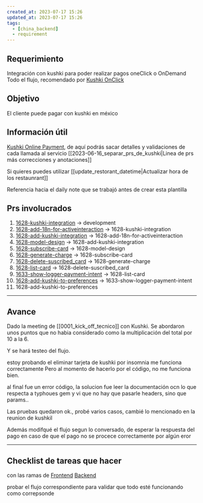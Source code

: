 ```yaml
---
created_at: 2023-07-17 15:26
updated_at: 2023-07-17 15:26
tags:
  - [china_backend]
  - requirement
---
```




## Requerimiento

Integración con kushki para poder realizar pagos oneClick o OnDemand
Todo el flujo, recomendado por [Kushki OnClick](https://docs.kushki.com/mx/one-time-payments/card/on-demand)


## Objetivo

El cliente puede pagar con kushki en méxico

## Información útil
[Kushki Online Payment](https://api-docs.kushkipagos.com/docs/online-payments/services-by-country), de aquí podrás sacar detalles y validaciones de cada llamada al servicio
[[2023-06-16_separar_prs_de_kushki|Linea de prs más correcciones y anotaciones]]

Si quieres puedes utilizar [[update_restorant_datetime|Actualizar hora de los restaunrant]]


Referencia hacia el daily note que se trabajó antes de crear esta plantilla
## Prs involucrados

1. [1628-kushki-integration](https://bitbucket.org/niusushi/china-backend/pull-requests/310) -> development
2. [1628-add-18n-for-activeinteraction](https://bitbucket.org/niusushi/china-backend/pull-requests/311) -> 1628-kushki-integration
3. [1628-add-kushki-integration](https://bitbucket.org/niusushi/china-backend/pull-requests/312) -> 1628-add-18n-for-activeinteraction
4. [1628-model-design](https://bitbucket.org/niusushi/china-backend/pull-requests/313) -> 1628-add-kushki-integration
5. [1628-subscribe-card](https://bitbucket.org/niusushi/china-backend/pull-requests/314) -> 1628-model-design
6. [1628-generate-charge](https://bitbucket.org/niusushi/china-backend/pull-requests/315) -> 1628-subscribe-card
7. [1628-delete-suscribed_card](https://bitbucket.org/niusushi/china-backend/pull-requests/316) -> 1628-generate-charge
8. [1628-list-card](https://bitbucket.org/niusushi/china-backend/pull-requests/317) -> 1628-delete-suscribed_card
9. [1633-show-logger-payment-intent](https://bitbucket.org/niusushi/china-backend/pull-requests/319) -> 1628-list-card
10. [1628-add-kushki-to-preferences](https://bitbucket.org/niusushi/china-backend/pull-requests/320) -> 1633-show-logger-payment-intent
11. 1628-add-kushki-to-preferences



---
## Avance

Dado la meeting de [[0001_kick_off_tecnico]] con Kushki.
Se abordaron unos puntos que no habia considerado como la multiplicación del total por 10 a la 6.

Y se hará testeo del flujo.

estoy probando el eliminar tarjeta de kushki
por insomnia me funciona correctamente
Pero al momento de hacerlo por el código, no me funciona bien.

al final fue un error código, la solucion fue leer la documentación ocn lo que respecta a typhoues gem y vi que no hay que pasarle headers, sino que params..

Las pruebas quedaron ok., probé varios casos, cambié lo mencionado en la reunion de kushkil

Además modifqué el flujo segun lo conversado, de esperar la respuesta del pago en caso de que el pago no se procece correctamente por algún eror

---
## Checklist de tareas que hacer 

con las ramas de 
[Frontend](https://bitbucket.org/niusushi/china-delivery/branch/kushki-integration)
[Backend](https://bitbucket.org/niusushi/china-backend/pull-requests/320)

probar el flujo correspondiente para validar que todo esté funcionando como correpsonde


